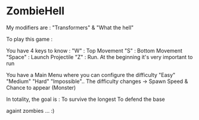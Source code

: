 # ZombieHell

My modifiers are : "Transformers" & "What the hell"

To play this game : 

You have 4 keys to know : 
"W" : Top Movement 
"S" : Bottom Movement 
"Space" : Launch Projectile 
"Z" : Run. At the beginning it's very important to run 

You have a Main Menu where you can configure the difficulty "Easy" "Medium" "Hard" "Impossible".. 
The difficulty changes -> Spawn Speed & Chance to appear (Monster) 

In totality, the goal is :
To survive the longest 
To defend the base 


againt zombies ... :) 
